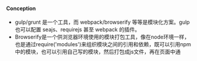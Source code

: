 #### Conception

- gulp/grunt 是一个工具，而 webpack/browserify 等等是模块化方案。gulp 也可以配置 seajs、requirejs 甚至 webpack 的插件。
- Browserify是一个供浏览器环境使用的模块打包工具，像在node环境一样，也是通过require('modules')来组织模块之间的引用和依赖，既可以引用npm中的模块，也可以引用自己写的模块，然后打包成js文件，再在页面中通 <script>标签加载。当然对于很多NodeJS模块，比如涉及到io操作的模块，就算通过browserify打包后肯定也无法运行在浏览器环境中，这种情况下就会用到为它们重写的支持浏览器端的分支模块，可以在browserify search搜索到这些模块。

![Alt text](https://raw.githubusercontent.com/scott1028/the-R-study/master/array_and_type.png "array_and_type.png")

![Alt text](https://raw.githubusercontent.com/scott1028/webpack-and-browserify-study/master/browserify_usage.png "browserify_usage.png")
